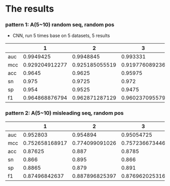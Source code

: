 # The results

### pattern 1: A(5~10) random seq, random pos

- CNN, run 5 times base on 5 datasets, 5 results

|   | 1  | 2  | 3  | 4  | 5  |
|---|---|---|---|---|---|
|  auc | 0.9949425  | 0.9948845  | 0.993331  | 0.9944925  | 0.993065  |
|  mcc | 0.929204912277 | 0.925185055519  | 0.919776089236  | 0.92538920801  | 0.920335523459  |
|  acc | 0.9645  | 0.9625  | 0.95975  | 0.9625  | 0.96  |
|  sn | 0.975  | 0.9725  | 0.972  | 0.977  | 0.9735  |
|  sp | 0.954  | 0.9525  | 0.9475  | 0.948  | 0.9465  |
|  f1 | 0.964868876794  | 0.962871287129  | 0.960237095579  | 0.963035978314  | 0.960532807104  |

### pattern 2: A(5~10) misleading seq, random pos

|   | 1  | 2  | 3  | 4  | 5  |
|---|---|---|---|---|---|
|  auc | 0.952803 | 0.954894  | 0.95054725 | 0.9589145  | 0.95700575  |
|  mcc | 0.752658168917 | 0.774099091026  | 0.757236673446  | 0.766677218754  | 0.760511502823 |
|  acc | 0.87625  | 0.887 | 0.8785  | 0.88325  | 0.88025 |
|  sn | 0.866| 0.895 | 0.866  | 0.894 | 0.8775 |
|  sp | 0.8865 | 0.879  | 0.891  | 0.8725  | 0.883  |
|  f1 | 0.87496842637  | 0.887896825397  | 0.876962025316  | 0.884491714074  | 0.879919779393 |

